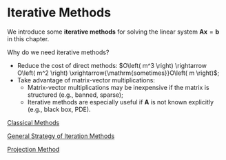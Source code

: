# Iterative Methods

We introduce some **iterative methods** for solving the linear system $\boldsymbol{Ax}=\boldsymbol{b}$ in this chapter.

Why do we need iterative methods?

- Reduce the cost of direct methods: $O\left( m^3 \right) \rightarrow O\left( m^2 \right) \xrightarrow{\mathrm{sometimes}}O\left( m \right)$;
- Take advantage of matrix-vector multiplications:
  - Matrix-vector multiplications may be inexpensive if the matrix is structured (e.g., banned, sparse);
  - Iterative methods are especially useful if $\boldsymbol{A}$ is not known explicitly (e.g., black box, PDE).

[Classical Methods](./Classical_Iteration.md)

[General Strategy of Iteration Methods](./Introduction_to_Iteration.md)

[Projection Method](./Projection_Method.md)
